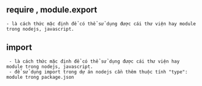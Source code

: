 ## require , module.export
    - là cách thức mặc định để có thể sử dụng được cái thư viện hay module trong nodejs, javascript.

## import
     - là cách thức mặc định để có thể sử dụng được cái thư viện hay module trong nodejs, javascript.
     - để sử dụng import trong dự án nodejs cần thêm thuộc tính "type": module trong package.json